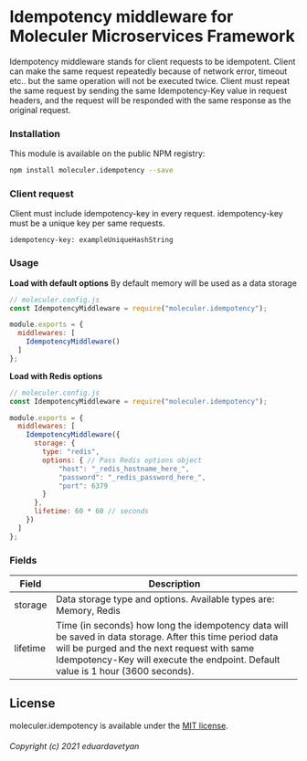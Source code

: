 # Idempotency middleware for Moleculer Microservices Framework

Idempotency middleware stands for client requests to be idempotent. Client can make the same request repeatedly because of network error, timeout etc.. but the same operation will not be executed twice. Client must repeat the same request by sending the same Idempotency-Key value in request headers, and the request will be responded with the same response as the original request.

### Installation
This module is available on the public NPM registry:

```sh
npm install moleculer.idempotency --save
```

### Client request
Client must include idempotency-key in every request.
idempotency-key must be a unique key per same requests.

```
idempotency-key: exampleUniqueHashString
```

### Usage
**Load with default options**
By default memory will be used as a data storage
```js
// moleculer.config.js
const IdempotencyMiddleware = require("moleculer.idempotency");

module.exports = {
  middlewares: [
    IdempotencyMiddleware()
  ]
};
```

**Load with Redis options**
```js
// moleculer.config.js
const IdempotencyMiddleware = require("moleculer.idempotency");

module.exports = {
  middlewares: [
    IdempotencyMiddleware({
      storage: {
        type: "redis",
        options: { // Pass Redis options object
            "host": "_redis_hostname_here_",
            "password": "_redis_password_here_",
            "port": 6379
        }
      },
      lifetime: 60 * 60 // seconds
    })
  ]
};
```

### Fields

|Field|Description|
|--|--|
|storage  | Data storage type and options. Available types are: Memory, Redis |
|lifetime | Time (in seconds) how long the idempotency data will be saved in data storage. After this time period data will be purged and the next request with same Idempotency-Key will execute the endpoint. Default value is 1 hour (3600 seconds).  |

## License
moleculer.idempotency is available under the [MIT license](https://tldrlegal.com/license/mit-license).

###### Copyright (c) 2021 eduardavetyan
